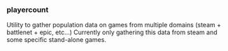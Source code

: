 ### playercount
Utility to gather population data on games from multiple domains (steam + battlenet + epic, etc...)
Currently only gathering this data from steam and some specific stand-alone games.
